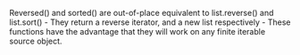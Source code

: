 Reversed() and sorted() are out-of-place equivalent to list.reverse() and list.sort()
	- They return a reverse iterator, and a new list respectively
	- These functions have the advantage that they will work on any finite iterable source object.